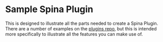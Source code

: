# Sample Spina Plugin

This is designed to illustrate all the parts needed to create a Spina Plugin.
There are a number of examples on the [plugins repo](https://github.com/denkGroot/spina-plugins),
but this is intended more specifically to illustrate all the features you can make use of.
